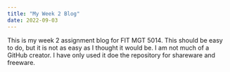 ```yaml
---
title: "My Week 2 Blog"
date: 2022-09-03
---
```

This is my week 2 assignment blog for FIT MGT 5014. This should be easy to do, but it is not as easy as I thought it would be. I am not much of a GitHub creator. I have only used it doe the repository for shareware and freeware. 
